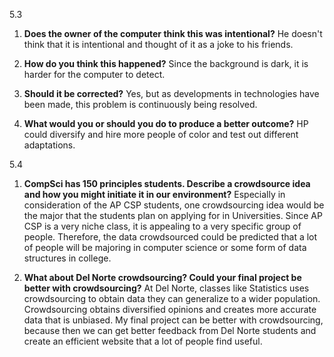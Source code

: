 5.3

1. **Does the owner of the computer think this was intentional?** He doesn't think that it is intentional and thought of it as a joke to his friends.

2. **How do you think this happened?** Since the background is dark, it is harder for the computer to detect.

3. **Should it be corrected?** Yes, but as developments in technologies have been made, this problem is continuously being resolved.

4. **What would you or should you do to produce a better outcome?** HP could diversify and hire more people of color and test out different adaptations.

5.4

1. **CompSci has 150 principles students. Describe a crowdsource idea and how you might initiate it in our environment?** Especially in consideration of the AP CSP students, one crowdsourcing idea would be the major that the students plan on applying for in Universities. Since AP CSP is a very niche class, it is appealing to a very specific group of people. Therefore, the data crowdsourced could be predicted that a lot of people will be majoring in computer science or some form of data structures in college.

2. **What about Del Norte crowdsourcing? Could your final project be better with crowdsourcing?** At Del Norte, classes like Statistics uses crowdsourcing to obtain data they can generalize to a wider population. Crowdsourcing obtains diversified opinions and creates more accurate data that is unbiased. My final project can be better with crowdsourcing, because then we can get better feedback from Del Norte students and create an efficient website that a lot of people find useful.
